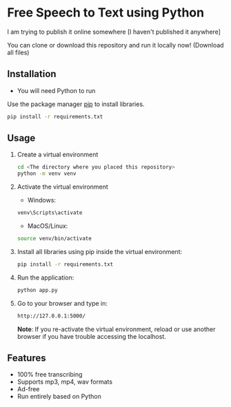 
# Free Speech to Text using Python

I am trying to publish it online somewhere [I haven't published it anywhere]

You can clone or download this repository and run it locally now! (Download all files)

## Installation
- You will need Python to run
  
Use the package manager [pip](https://pip.pypa.io/en/stable/) to install libraries.

```bash
pip install -r requirements.txt
```

## Usage
1. Create a virtual environment

   ```bash
   cd <The directory where you placed this repository>
   python -m venv venv
   ```

2. Activate the virtual environment
   - Windows:

   ```bash
   venv\Scripts\activate
   ```

   - MacOS/Linux:

   ```bash
   source venv/bin/activate
   ```

3. Install all libraries using pip inside the virtual environment:

   ```bash
   pip install -r requirements.txt
   ```

4. Run the application:

   ```bash
   python app.py
   ```

5. Go to your browser and type in:

   ```bash
   http://127.0.0.1:5000/
   ```

   **Note**: If you re-activate the virtual environment, reload or use another browser if you have trouble accessing the localhost.

## Features
- 100% free transcribing
- Supports mp3, mp4, wav formats
- Ad-free
- Run entirely based on Python

